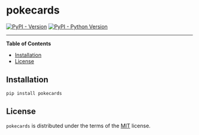 # pokecards

[![PyPI - Version](https://img.shields.io/pypi/v/pokecards.svg)](https://pypi.org/project/pokecards)
[![PyPI - Python Version](https://img.shields.io/pypi/pyversions/pokecards.svg)](https://pypi.org/project/pokecards)

-----

**Table of Contents**

- [Installation](#installation)
- [License](#license)

## Installation

```console
pip install pokecards
```

## License

`pokecards` is distributed under the terms of the [MIT](https://spdx.org/licenses/MIT.html) license.

